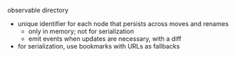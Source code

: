 observable directory

- unique identifier for each node that persists across moves and renames
    - only in memory; not for serialization
    - emit events when updates are necessary, with a diff
- for serialization, use bookmarks with URLs as fallbacks

